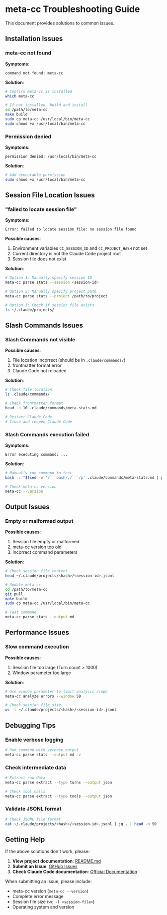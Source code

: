 # meta-cc Troubleshooting Guide

This document provides solutions to common issues.

## Installation Issues

### meta-cc not found

**Symptoms**:
```
command not found: meta-cc
```

**Solution**:
```bash
# Confirm meta-cc is installed
which meta-cc

# If not installed, build and install
cd /path/to/meta-cc
make build
sudo cp meta-cc /usr/local/bin/meta-cc
sudo chmod +x /usr/local/bin/meta-cc
```

### Permission denied

**Symptoms**:
```
permission denied: /usr/local/bin/meta-cc
```

**Solution**:
```bash
# Add executable permission
sudo chmod +x /usr/local/bin/meta-cc
```

## Session File Location Issues

### "failed to locate session file"

**Symptoms**:
```
Error: failed to locate session file: no session file found
```

**Possible causes**:
1. Environment variables `CC_SESSION_ID` and `CC_PROJECT_HASH` not set
2. Current directory is not the Claude Code project root
3. Session file does not exist

**Solution**:
```bash
# Option 1: Manually specify session ID
meta-cc parse stats --session <session-id>

# Option 2: Manually specify project path
meta-cc parse stats --project /path/to/project

# Option 3: Check if session file exists
ls ~/.claude/projects/
```

## Slash Commands Issues

### Slash Commands not visible

**Possible causes**:
1. File location incorrect (should be in `.claude/commands/`)
2. frontmatter format error
3. Claude Code not reloaded

**Solution**:
```bash
# Check file location
ls .claude/commands/

# Check frontmatter format
head -n 10 .claude/commands/meta-stats.md

# Restart Claude Code
# Close and reopen Claude Code
```

### Slash Commands execution failed

**Symptoms**:
```
Error executing command: ...
```

**Solution**:
```bash
# Manually run command to test
bash -c "$(sed -n '/```bash/,/```/p' .claude/commands/meta-stats.md | grep -v '```')"

# Check meta-cc version
meta-cc --version
```

## Output Issues

### Empty or malformed output

**Possible causes**:
1. Session file empty or malformed
2. meta-cc version too old
3. Incorrect command parameters

**Solution**:
```bash
# Check session file content
head ~/.claude/projects/<hash>/<session-id>.jsonl

# Update meta-cc
cd /path/to/meta-cc
git pull
make build
sudo cp meta-cc /usr/local/bin/meta-cc

# Test command
meta-cc parse stats --output md
```

## Performance Issues

### Slow command execution

**Possible causes**:
1. Session file too large (Turn count > 1000)
2. Window parameter too large

**Solution**:
```bash
# Use window parameter to limit analysis scope
meta-cc analyze errors --window 50

# Check session file size
wc -l ~/.claude/projects/<hash>/<session-id>.jsonl
```

## Debugging Tips

### Enable verbose logging

```bash
# Run command with verbose output
meta-cc parse stats --output md -v
```

### Check intermediate data

```bash
# Extract raw data
meta-cc parse extract --type turns --output json

# Check tool calls
meta-cc parse extract --type tools --output json
```

### Validate JSONL format

```bash
# Check JSONL file format
cat ~/.claude/projects/<hash>/<session-id>.jsonl | jq . | head -n 50
```

## Getting Help

If the above solutions don't work, please:

1. **View project documentation**: [README.md](../README.md)
2. **Submit an Issue**: [GitHub Issues](https://github.com/yale/meta-cc/issues)
3. **Check Claude Code documentation**: [Official Documentation](https://docs.claude.com/en/docs/claude-code)

When submitting an Issue, please include:
- meta-cc version (`meta-cc --version`)
- Complete error message
- Session file size (`wc -l <session-file>`)
- Operating system and version
